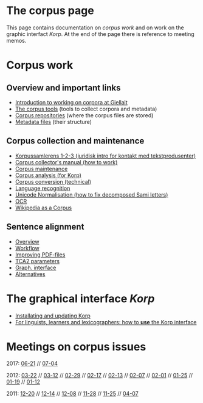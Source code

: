 The corpus page
===============

This page contains documentation on *corpus work* and on work on the graphic interfact *Korp*. At the end of the page there is reference to meeting memos.

# Corpus work

## Overview and important links

-   [Introduction to working on corpora at Giellalt](corpus_intro.html)
-   [The corpus tools](CorpusTools.html) (tools to collect corpora and metadata)
-   [Corpus repositories](corpus_repositories.html) (where the corpus files are stored)
-   [Metadata files](corpus_xsl_file.html) (their structure)


## Corpus collection and maintenance

-   [Korpussamlerens 1-2-3 (juridisk intro for kontakt med
    tekstprodusenter)](../infra/corpus_collectors_howto.html)
-   [Corpus collector's manual (how to work)](corpus_conversion.html)
-   [Corpus maintenance](corpus_maintenance.html)
-   [Corpus analysis (for Korp)](corpus_analysis_for_xserve.html)
-   [Corpus conversion (technical)](corpus_conversion_tech.html)
-   [Language recognition](langrec.html)
-   [Unicode Normalisation (how to fix decomposed Sami
    letters)](UnicodeNormalisation.html)
-   [OCR](../tools/ocr.html)
-   [Wikipedia as a Corpus](WikipediaAsCorpus.html)

## Sentence alignment

-   [Overview](../tools/tca2.html)
-   [Workflow](../tools/Bargovuohki.html)
-   [Improving PDF-files](../ling/corpus_improve_alignment.html)
-   [TCA2 parameters](../tools/TCA2_parameters.html)
-   [Graph. interface](../ling/corpus_analyze.html)
-   [Alternatives](../tools/other_aligners.html)


# The graphical interface *Korp* 

- [Installating and updating Korp](../infra/korp/index.html)
- [For linguists, learners and lexicographers: how to **use** the Korp interface](../lang/common/Korp_usage.html)


# Meetings on corpus issues


2017: [06-21](../admin/corpus/Meeting_2017-06-21.html) //
[07-04](../admin/corpus/Meeting_2017-07-04.html)

2012: [03-22](../admin/corpus/Meeting_2012-03-22.html) //
[03-12](../admin/corpus/Meeting_2012-03-12.html) //
[02-29](../admin/corpus/Meeting_2012-02-29.html) //
[02-17](../admin/corpus/Meeting_2012-02-17.html) //
[02-13](../admin/corpus/Meeting_2012-02-13.html) //
[02-07](../admin/corpus/Meeting_2012-02-07.html) //
[02-01](../admin/corpus/Meeting_2012-02-01.html) //
[01-25](../admin/corpus/Meeting_2012-01-25.html) //
[01-19](../admin/corpus/Meeting_2012-01-19.html) //
[01-12](../admin/corpus/Meeting_2012-01-12.html)

2011: [12-20](../admin/corpus/Meeting_2011-12-20.html) //
[12-14](../admin/corpus/Meeting_2011-12-14.html) //
[12-08](../admin/corpus/Meeting_2011-12-08.html) //
[11-28](../admin/corpus/Meeting_2011-11-28.html) //
[11-25](../admin/corpus/Meeting_2011-11-25.html) //
[04-07](../admin/corpus/Meeting_2011-04-07.html)
